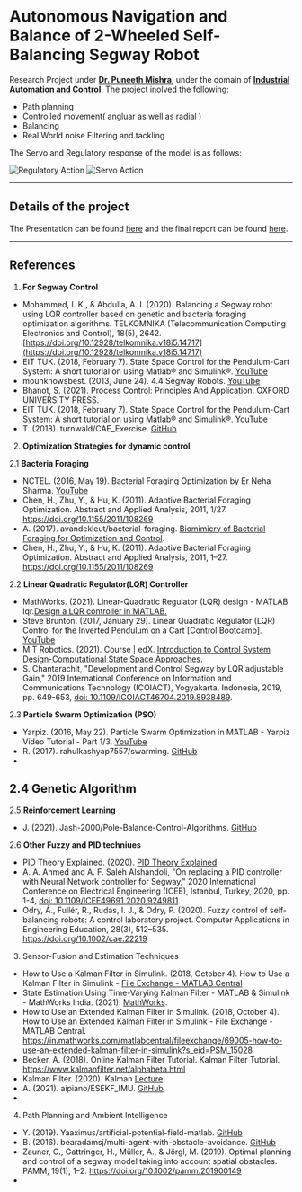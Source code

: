 # Autonomous Navigation and Balance of 2-Wheeled Self-Balancing Segway Robot

Research Project under **[Dr. Puneeth Mishra](https://www.bits-pilani.ac.in/pilani/puneetmishra/Profile)**, under the domain of [**Industrial Automation and Control**](https://drive.google.com/file/d/1s5DQQBiqCRzZao_UDhHWK7q6NdQnE2wv/view?usp=sharing). The project inolved the following:
 * Path planning
 * Controlled movement( angluar as well as radial ) 
 * Balancing
 * Real World noise Filtering and tackling

The Servo and Regulatory response of the model is as follows:

![Regulatory Action](https://user-images.githubusercontent.com/47540320/119830455-e7dc6380-bf19-11eb-9e39-bc87ba84b8cd.jpg) 
![Servo Action](https://user-images.githubusercontent.com/47540320/119830462-e90d9080-bf19-11eb-9c32-3aefaa1d1599.jpg)

---

## Details of the project

The Presentation can be found [here](https://docs.google.com/presentation/d/1ksmdR5DNKdCcXbnUg9fruMfYAnvMTaGtsh33f6NXTIc/edit#slide=id.gcc9c102ac7_0_0) and the final report can be found [here](https://docs.google.com/document/d/1I3v9-CtLqWZXrXXcUxuTgMAddK_5AzI-V6CtLki1vE0/edit#).

---

## References

 1. **For Segway Control**

* Mohammed, I. K., & Abdulla, A. I. (2020). Balancing a Segway robot using LQR controller based on genetic and bacteria foraging optimization algorithms. TELKOMNIKA (Telecommunication Computing Electronics and Control), 18(5), 2642. [https://doi.org/10.12928/telkomnika.v18i5.14717](https://doi.org/10.12928/telkomnika.v18i5.14717)
* EIT TUK. (2018, February 7). State Space Control for the Pendulum-Cart System: A short tutorial on using Matlab® and Simulink®. [YouTube](https://www.youtube.com/watch?v=hAI8Ag3bzeE)
* mouhknowsbest. (2013, June 24). 4.4 Segway Robots. [YouTube](https://www.youtube.com/watch?v=bJM9jU-P_H0)
* Bhanot, S. (2021). Process Control: Principles And Application. OXFORD UNIVERSITY PRESS.
* EIT TUK. (2018, February 7). State Space Control for the Pendulum-Cart System: A short tutorial on using Matlab® and Simulink®. [YouTube](https://www.youtube.com/watch?v=hAI8Ag3bzeE)
* T. (2018). turnwald/CAE_Exercise. [GitHub](https://github.com/turnwald/CAE_Exercise)

 2. **Optimization Strategies for dynamic control**

 2.1 __Bacteria Foraging__
  - NCTEL. (2016, May 19). Bacterial Foraging Optimization by Er Neha Sharma. [YouTube](https://www.youtube.com/watch?v=oB1hghTwl6Y)
  - Chen, H., Zhu, Y., & Hu, K. (2011). Adaptive Bacterial Foraging Optimization. Abstract and Applied Analysis, 2011, 1/27. https://doi.org/10.1155/2011/108269
  - A. (2017). avandekleut/bacterial-foraging. [Biomimicry of Bacterial Foraging for Optimization and Control](https://github.com/avandekleut/bacterial-foraging).
  - Chen, H., Zhu, Y., & Hu, K. (2011). Adaptive Bacterial Foraging Optimization. Abstract and Applied Analysis, 2011, 1–27. https://doi.org/10.1155/2011/108269
  
 2.2 __Linear Quadratic Regulator(LQR) Controller__
  - MathWorks. (2021). Linear-Quadratic Regulator (LQR) design - MATLAB lqr.[Design a LQR controller in MATLAB.](https://www.mathworks.com/help/control/ref/lqr.html)
  - Steve Brunton. (2017, January 29). Linear Quadratic Regulator (LQR) Control for the Inverted Pendulum on a Cart [Control Bootcamp]. [YouTube](https://www.youtube.com/watch?v=1_UobILf3cc)
  - MIT Robotics. (2021). Course | edX. [Introduction to Control System Design-Computational State Space Approaches](https://learning.edx.org/course/course-v1:MITx+6.302.1x+2T2016/home).
  - S. Chantarachit, "Development and Control Segway by LQR adjustable Gain," 2019 International Conference on Information and Communications Technology (ICOIACT), Yogyakarta, Indonesia, 2019, pp. 649-653, [doi: 10.1109/ICOIACT46704.2019.8938489](https://ieeexplore.ieee.org/document/8938489).

 2.3 __Particle Swarm Optimization (PSO)__
  - Yarpiz. (2016, May 22). Particle Swarm Optimization in MATLAB - Yarpiz Video Tutorial - Part 1/3. [YouTube](https://www.youtube.com/watch?v=sB1n9a9yxJk)
  - R. (2017). rahulkashyap7557/swarming. [GitHub](https://github.com/rahulkashyap7557/swarming)
  - 
  
 2.4 __Genetic Algorithm__
  - 


 2.5 __Reinforcement Learning__
  - J. (2021). Jash-2000/Pole-Balance-Control-Algorithms. [GitHub](https://github.com/Jash-2000/Pole-Balance-Control-Algorithms)


 2.6 __Other Fuzzy and PID techniues__
  - PID Theory Explained. (2020). [PID Theory Explained](https://www.ni.com/en-in/innovations/white-papers/06/pid-theory-explained.html)
  - A. A. Ahmed and A. F. Saleh Alshandoli, "On replacing a PID controller with Neural Network controller for Segway," 2020 International Conference on Electrical Engineering (ICEE), Istanbul, Turkey, 2020, pp. 1-4, [doi: 10.1109/ICEE49691.2020.9249811](https://ieeexplore.ieee.org/document/9249811). 
  - Odry, Á., Fullér, R., Rudas, I. J., & Odry, P. (2020). Fuzzy control of self‐balancing robots: A control laboratory project. Computer Applications in Engineering Education, 28(3), 512–535. https://doi.org/10.1002/cae.22219


 3. Sensor-Fusion and Estimation Techniques

 * How to Use a Kalman Filter in Simulink. (2018, October 4). How to Use a Kalman Filter in Simulink - [File Exchange - MATLAB Central](https://in.mathworks.com/matlabcentral/fileexchange/69004-how-to-use-a-kalman-filter-in-simulink?s_eid=PSM_15028)
 * State Estimation Using Time-Varying Kalman Filter - MATLAB & Simulink - MathWorks India. (2021). [MathWorks](https://in.mathworks.com/help/control/getstart/estimating-states-of-time-varying-systems-using-kalman-filters.html).
 *  How to Use an Extended Kalman Filter in Simulink. (2018, October 4). How to Use an Extended Kalman Filter in Simulink - File Exchange - MATLAB Central. https://in.mathworks.com/matlabcentral/fileexchange/69005-how-to-use-an-extended-kalman-filter-in-simulink?s_eid=PSM_15028
 *  Becker, A. (2018). Online Kalman Filter Tutorial. Kalman Filter Tutorial. https://www.kalmanfilter.net/alphabeta.html
 *  Kalman Filter. (2020). Kalman [Lecture](https://ece.montana.edu/seniordesign/archive/SP14/UnderwaterNavigation/kalman_filter.html)
 *  A. (2021). aipiano/ESEKF_IMU. [GitHub](https://github.com/aipiano/ESEKF_IMU)
 *  

 4. Path Planning and Ambient Intelligence

 * Y. (2019). Yaaximus/artificial-potential-field-matlab. [GitHub](https://github.com/Yaaximus/artificial-potential-field-matlab)
 * B. (2016). bearadamsj/multi-agent-with-obstacle-avoidance. [GitHub](https://github.com/bearadamsj/multi-agent-with-obstacle-avoidance)
 * Zauner, C., Gattringer, H., Müller, A., & Jörgl, M. (2019). Optimal planning and control of a segway model taking into account spatial obstacles. PAMM, 19(1), 1–2. https://doi.org/10.1002/pamm.201900149
 * 
